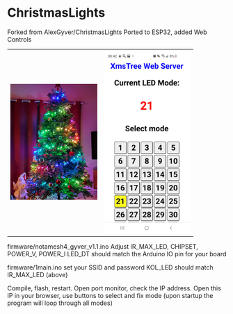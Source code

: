 # ChristmasLights
 Forked from AlexGyver/ChristmasLights
 Ported to ESP32, added Web Controls
 
 <table><tr><td>
 <img src="images/20211210_002302.jpg" alt="LEDs" width="200"/></td><td>
 <img src="images/Screenshot_20211210-004256_Chrome.jpg" alt="Interface" width="200"/></td></tr></table>
 
 firmware/notamesh4_gyver_v1.1.ino
 Adjust IR_MAX_LED, CHIPSET, POWER_V, POWER_I
 LED_DT should match the Arduino IO pin for your board
 
 firmware/1main.ino
 set your SSID and password
 KOL_LED should match IR_MAX_LED (above)
 
Compile, flash, restart. Open port monitor, check the IP address.
Open this IP in your browser, use buttons to select and fix mode (upon startup the program will loop through all modes)
